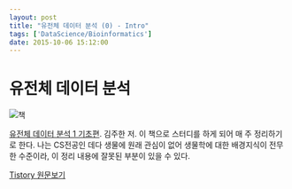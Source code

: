 ```yaml
---
layout: post
title: "유전체 데이터 분석 (0) - Intro"
tags: ['DataScience/Bioinformatics']
date: 2015-10-06 15:12:00
---
```

# 유전체 데이터 분석

![책](http://bookthumb.phinf.naver.net/cover/093/668/09366877.jpg?udate=20150731)

[유전체 데이터 분석 1 기초편](http://book.naver.com/bookdb/book_detail.nhn?bid=9366877). 김주한 저. 이 책으로 스터디를 하게 되어 매 주 정리하기로 한다. 나는 CS전공인 데다 생물에 원래 관심이 없어 생물학에 대한 배경지식이 전무한 수준이라, 이 정리 내용에 잘못된 부분이 있을 수 있다.


[Tistory 원문보기](http://khanrc.tistory.com/122)
